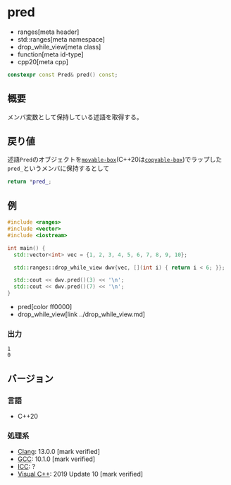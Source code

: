 # pred
* ranges[meta header]
* std::ranges[meta namespace]
* drop_while_view[meta class]
* function[meta id-type]
* cpp20[meta cpp]

```cpp
constexpr const Pred& pred() const;
```

## 概要

メンバ変数として保持している述語を取得する。

## 戻り値

述語`Pred`のオブジェクトを[`movable-box`](../movable_box.md)(C++20は[`copyable-box`](../copyable_box.md))でラップした `pred_`というメンバに保持するとして

```cpp
return *pred_;
```

## 例

```cpp example
#include <ranges>
#include <vector>
#include <iostream>

int main() {
  std::vector<int> vec = {1, 2, 3, 4, 5, 6, 7, 8, 9, 10};

  std::ranges::drop_while_view dwv{vec, [](int i) { return i < 6; }};

  std::cout << dwv.pred()(3) << '\n';
  std::cout << dwv.pred()(7) << '\n';
}
```
* pred[color ff0000]
* drop_while_view[link ../drop_while_view.md]

### 出力

```
1
0
```

## バージョン
### 言語
- C++20

### 処理系
- [Clang](/implementation.md#clang): 13.0.0 [mark verified]
- [GCC](/implementation.md#gcc): 10.1.0 [mark verified]
- [ICC](/implementation.md#icc): ?
- [Visual C++](/implementation.md#visual_cpp): 2019 Update 10 [mark verified]